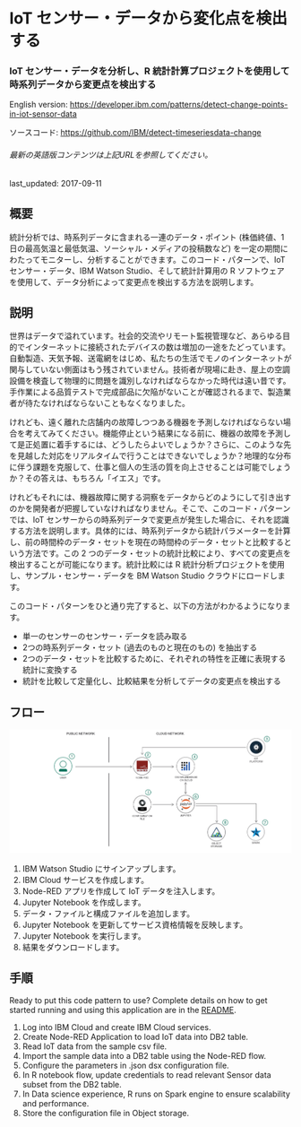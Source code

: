 # IoT センサー・データから変化点を検出する

### IoT センサー・データを分析し、R 統計計算プロジェクトを使用して時系列データから変更点を検出する

English version: https://developer.ibm.com/patterns/detect-change-points-in-iot-sensor-data
  
ソースコード: https://github.com/IBM/detect-timeseriesdata-change

###### 最新の英語版コンテンツは上記URLを参照してください。
last_updated: 2017-09-11

 
<!--
_**Note: This pattern is part of a composite pattern.** These are code patterns that can be stand-alone applications or might be a continuation of another code pattern. This composite pattern consists of:_

* [Take corrective actions at the edge based on predictive analytics of IoT sensor data](https://developer.ibm.com/patterns/iot-edge-predictive-analytics-corrective-actions/)
* [Detect change points in IoT sensor data](https://developer.ibm.com/patterns/detect-change-points-in-iot-sensor-data) (this pattern)
* [Predict equipment failure using IoT sensor data](https://developer.ibm.com/patterns/predict-equipment-failure-using-iot-sensor-data)
-->

## 概要

統計分析では、時系列データに含まれる一連のデータ・ポイント (株価終値、1 日の最高気温と最低気温、ソーシャル・メディアの投稿数など) を一定の期間にわたってモニターし、分析することができます。このコード・パターンで、IoT センサー・データ、IBM Watson Studio、そして統計計算用の R ソフトウェアを使用して、データ分析によって変更点を検出する方法を説明します。

## 説明

世界はデータで溢れています。社会的交流やリモート監視管理など、あらゆる目的でインターネットに接続されたデバイスの数は増加の一途をたどっています。自動製造、天気予報、送電網をはじめ、私たちの生活でモノのインターネットが関与していない側面はもう残されていません。技術者が現場に赴き、屋上の空調設備を検査して物理的に問題を識別しなければならなかった時代は遠い昔です。手作業による品質テストで完成部品に欠陥がないことが確認されるまで、製造業者が待たなければならないこともなくなりました。

けれども、遠く離れた店舗内の故障しつつある機器を予測しなければならない場合を考えてみてください。機能停止という結果になる前に、機器の故障を予測して是正処置に着手するには、どうしたらよいでしょうか？さらに、このような先を見越した対応をリアルタイムで行うことはできないでしょうか？地理的な分布に伴う課題を克服して、仕事と個人の生活の質を向上させることは可能でしょうか？その答えは、もちろん「イエス」です。

けれどもそれには、機器故障に関する洞察をデータからどのようにして引き出すのかを開発者が把握していなければなりません。そこで、このコード・パターンでは、IoT センサーからの時系列データで変更点が発生した場合に、それを認識する方法を説明します。具体的には、時系列データから統計パラメーターを計算し、前の時間枠のデータ・セットを現在の時間枠のデータ・セットと比較するという方法です。この 2 つのデータ・セットの統計比較により、すべての変更点を検出することが可能になります。統計比較には R 統計分析プロジェクトを使用し、サンプル・センサー・データを BM Watson Studio クラウドにロードします。

このコード・パターンをひと通り完了すると、以下の方法がわかるようになります。

* 単一のセンサーのセンサー・データを読み取る
* 2つの時系列データ・セット (過去のものと現在のもの) を抽出する
* 2つのデータ・セットを比較するために、それぞれの特性を正確に表現する統計に変換する
* 統計を比較して定量化し、比較結果を分析してデータの変更点を検出する

## フロー

![フロー](./images/Change-Point-Detection-on-IoT-Time-series-data-arch-flow.png)

1. IBM Watson Studio にサインアップします。
2. IBM Cloud サービスを作成します。
3. Node-RED アプリを作成して IoT データを注入します。
4. Jupyter Notebook を作成します。
5. データ・ファイルと構成ファイルを追加します。
6. Jupyter Notebook を更新してサービス資格情報を反映します。
7. Jupyter Notebook を実行します。
8. 結果をダウンロードします。

## 手順

Ready to put this code pattern to use? Complete details on how to get started running and using this application are in the [README](https://github.com/IBM/detect-timeseriesdata-change/blob/master/README.md).

1. Log into IBM Cloud and create IBM Cloud services.
2. Create Node-RED Application to load IoT data into DB2 table.
3. Read IoT data from the sample csv file.
4. Import the sample data into a DB2 table using the Node-RED flow.
5. Configure the parameters in .json dsx configuration file.
6. In R notebook flow, update credentials to read relevant Sensor data subset from the DB2 table.
7. In Data science experience, R runs on Spark engine to ensure scalability and performance.
8. Store the configuration file in Object storage.
